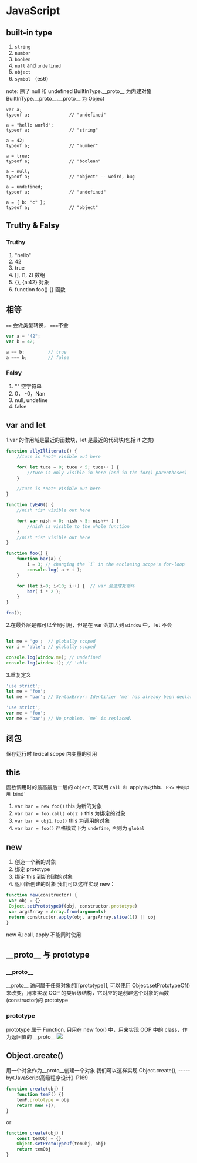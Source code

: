 # JavaScript

## built-in type
1. `string`
2. `number`
3. `boolen`
4. `null` and `undefined`
5. `object`
6. `symbol` （es6）

note: 
除了 null 和 undefined
BuiltInType.\_\_proto\_\_ 为内建对象
BuiltInType.\_\_proto\_\_.\_\_proto\_\_ 为 Object
```
var a;
typeof a;               // "undefined"

a = "hello world";
typeof a;               // "string"

a = 42;
typeof a;               // "number"

a = true;
typeof a;               // "boolean"

a = null;
typeof a;               // "object" -- weird, bug

a = undefined;
typeof a;               // "undefined"

a = { b: "c" };
typeof a;               // "object"
```

## Truthy & Falsy
### Truthy
1. "hello"
2. 42
3. true
4. [], [1, 2]  数组
5. {}, {a:42}  对象
6. function foo() {}  函数

## 相等
`==` 会做类型转换， `===`不会 

```js
var a = "42";
var b = 42;

a == b;         // true
a === b;        // false
```

### Falsy
1. "" 空字符串
2. 0， -0，Nan
3. null, undefine
4. false

## var and let
1.var 的作用域是最近的函数块，let 是最近的代码块(包括 if 之类)

```js
function allyIlliterate() {
    //tuce is *not* visible out here

    for( let tuce = 0; tuce < 5; tuce++ ) {
        //tuce is only visible in here (and in the for() parentheses)
    }

    //tuce is *not* visible out here
}

function byE40() {
    //nish *is* visible out here

    for( var nish = 0; nish < 5; nish++ ) {
        //nish is visible to the whole function
    }
    //nish *is* visible out here
}
```

```js
function foo() {
    function bar(a) {
        i = 3; // changing the `i` in the enclosing scope's for-loop
        console.log( a + i );
    }

    for (let i=0; i<10; i++) {  // var 会造成死循环
        bar( i * 2 );
    }
}

foo();
```
2.在最外层是都可以全局引用，但是在 var 会加入到 `window` 中， let 不会

```js

let me = 'go';  // globally scoped
var i = 'able'; // globally scoped

console.log(window.me); // undefined
console.log(window.i); // 'able'
```
3.重复定义
```js
'use strict';
let me = 'foo';
let me = 'bar'; // SyntaxError: Identifier 'me' has already been declared

'use strict';
var me = 'foo';
var me = 'bar'; // No problem, `me` is replaced.
```

## 闭包
保存运行时 lexical scope 内变量的引用

## this
函数调用时的最高最后一层的 `object`, 可以用 `call 和 `apply` 绑定 `this`. ES5 中可以用 `bind`
1. `var bar = new foo()` this 为新的对象
2. `var bar = foo.call( obj2 )` this 为绑定的对象
3. `var bar = obj1.foo()` this 为调用的对象
4. `var bar = foo()` 严格模式下为 `undefine`, 否则为 `global`

## new
1. 创造一个新的对象
2. 绑定 prototype
3. 绑定 this 到新创建的对象
4. 返回新创建的对象
我们可以这样实现 new：
```Javascript
function new(constructor) {
 var obj = {}
 Object.setPrototypeOf(obj, constructor.prototype)
 var argsArray = Array.from(arguments)
 return constructor.apply(obj, argsArray.slice(1)) || obj
}
```

new 和 call, apply 不能同时使用

## \_\_proto\_\_ 与 prototype
### \_\_proto\_\_
\_\_proto\_\_ 访问属于任意对象的[[prototype]], 可以使用 Object.setPrototypeOf() 来改变，用来实现 OOP 的类层级结构，它对应的是创建这个对象的函数(constructor)的 prototype
### prototype
prototype 属于 Function, 只用在 new foo() 中，用来实现 OOP 中的 class，作为返回值的 \_\_proto\_\_
![](/assets/21B10292-38FD-479E-AF9E-CB870B865974.png)

## Object.create()
用一个对象作为\_\_proto\_\_创建一个对象
我们可以这样实现 Object.create(), ----- by《JavaScript高级程序设计》P169
```Javascript
function create(obj) {
    function temF() {}
    temF.prototype = obj
    return new F();
}
```
or 
```Javascript
function create(obj) {
    const temObj = {}
    Object.setProtoTypeOf(temObj, obj)
    return temObj
}
```
